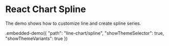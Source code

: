 # React Chart Spline

The demo shows how to customize line and create spline series.

.embedded-demo({ "path": "line-chart/spline", "showThemeSelector": true, "showThemeVariants": true })
